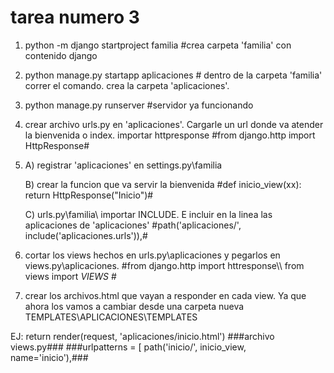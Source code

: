 # tarea numero 3
1. python -m django startproject familia #crea carpeta 'familia' con contenido django

2. python manage.py startapp aplicaciones # dentro de la carpeta 'familia' correr el comando. crea la carpeta 'aplicaciones'.

3. python manage.py runserver #servidor ya funcionando

4. crear archivo urls.py en 'aplicaciones'. Cargarle un url donde va atender la bienvenida o index.
    importar httpresponse #from django.http import HttpResponse#

4. A) registrar 'aplicaciones' en settings.py\familia

    B) crear la funcion que va servir la bienvenida 
     #def inicio_view(xx):
    return HttpResponse("Inicio")#

    C) urls.py\familia\ importar INCLUDE. E incluir en la linea las aplicaciones de 'aplicaciones'
    #path('aplicaciones/', include('aplicaciones.urls')),#

5.  cortar los views hechos en urls.py\aplicaciones y pegarlos en views.py\aplicaciones. #from django.http import httresponse\\\\  from views import *VIEWS* #


6. crear los archivos.html que vayan a responder en cada view. Ya que ahora los vamos a cambiar desde una carpeta nueva TEMPLATES\APLICACIONES\TEMPLATES

  EJ:     return render(request, 'aplicaciones/inicio.html') ###archivo views.py###
    ###urlpatterns = [
    path('inicio/', inicio_view, name='inicio'),###